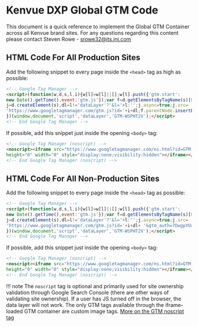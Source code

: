 # Kenvue DXP Global GTM Code
This document is a quick reference to implement the Global GTM Container across all Kenvue brand sites. For any questions regarding this content please contact Steven Rowe - srowe32@its.jnj.com

## HTML Code For All Production Sites
Add the following snippet to every page inside the `<head>` tag as high as possible:

```html
<!-- Google Tag Manager -->
<script>(function(w,d,s,l,i){w[l]=w[l]||[];w[l].push({'gtm.start':
new Date().getTime(),event:'gtm.js'});var f=d.getElementsByTagName(s)[0],
j=d.createElement(s),dl=l!='dataLayer'?'&l='+l:'';j.async=true;j.src=
'https://www.googletagmanager.com/gtm.js?id='+i+dl;f.parentNode.insertBefore(j,f);
})(window,document,'script','dataLayer','GTM-WSPHT2V');</script>
<!-- End Google Tag Manager -->
```

If possible, add this snippet just inside the opening `<body>` tag:

```html
<!-- Google Tag Manager (noscript) -->
<noscript><iframe src="https://www.googletagmanager.com/ns.html?id=GTM-WSPHT2V"
height="0" width="0" style="display:none;visibility:hidden"></iframe></noscript>
<!-- End Google Tag Manager (noscript) -->
```

## HTML Code For All Non-Production Sites
Add the following snippet to every page inside the `<head>` tag as possible:

```html
<!-- Google Tag Manager -->
<script>(function(w,d,s,l,i){w[l]=w[l]||[];w[l].push({'gtm.start':
new Date().getTime(),event:'gtm.js'});var f=d.getElementsByTagName(s)[0],
j=d.createElement(s),dl=l!='dataLayer'?'&l='+l:'';j.async=true;j.src=
'https://www.googletagmanager.com/gtm.js?id='+i+dl+ '&gtm_auth=7DwgpYUaj4gvAHugt88AzA&gtm_preview=env-3&gtm_cookies_win=x';f.parentNode.insertBefore(j,f);
})(window,document,'script','dataLayer','GTM-WSPHT2V');</script>
<!-- End Google Tag Manager -->
```

If possible, add this snippet just inside the opening `<body>` tag:

```html
<!-- Google Tag Manager (noscript) -->
<noscript><iframe src="https://www.googletagmanager.com/ns.html?id=GTM-WSPHT2V&gtm_auth=7DwgpYUaj4gvAHugt88AzA&gtm_preview=env-3&gtm_cookies_win=x"
height="0" width="0" style="display:none;visibility:hidden"></iframe></noscript>
<!-- End Google Tag Manager (noscript) -->
```


!!! note
    The `noscript` tag is optional and primarily used for site ownership validation through Google Search Console (there are other ways of validating site ownership).
    If a user has JS turned off in the browser, the data layer will not work. The only GTM tags available through the iframe-loaded GTM container are custom image tags.
    [More on the GTM noscript tag](https://www.analyticsmania.com/post/google-tag-manager-noscript/)
